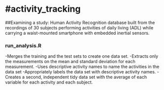#activity_tracking
=================

##Examining a study: Human Activity Recognition database built from the recordings of 30 subjects performing activities of daily living (ADL) while carrying a waist-mounted smartphone with embedded inertial sensors.

### run_analysis.R
-Merges the training and the test sets to create one data set.
-Extracts only the measurements on the mean and standard deviation for each measurement. 
-Uses descriptive activity names to name the activities in the data set
-Appropriately labels the data set with descriptive activity names. 
-Creates a second, independent tidy data set with the average of each variable for each activity and each subject. 
